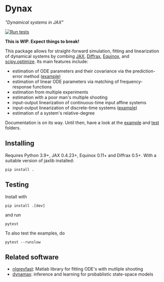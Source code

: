 # Dynax

_"Dynamical systems in JAX"_

[![Run tests](https://github.com/fhchl/dynax/actions/workflows/run_tests.yml/badge.svg)](https://github.com/fhchl/dynax/actions/workflows/run_tests.yml)

__This is WIP. Expect things to break!__

This package allows for straight-forward simulation, fitting and linearization of dynamical systems 
by combing [JAX][jax], [Diffrax][diffrax], [Equinox][equinox], and [scipy.optimize][scipy]. Its main features
include:

- estimation of ODE parameters and their covariance via the prediction-error method ([example](examples/fit_ode.ipynb))
- estimation of linear ODE parameters via matching of frequency-response functions
- estimation from multiple experiments
- estimation with a poor man's multiple shooting
- input-output linearization of continuous-time input affine systems
- input-output linearization of discrete-time systems ([example](examples/linearize_discrete_time))
- estimation of a system's relative-degree

Documentation is on its way. Until then, have a look at the [example](examples) and [test](tests) folders.


## Installing

Requires Python 3.9+, JAX 0.4.23+, Equinox 0.11+ and Diffrax 0.5+. With a 
suitable version of jaxlib installed:

    pip install .


## Testing

Install with

    pip install .[dev]

and run

    pytest

To also test the examples, do

    pytest --runslow


## Related software

- [nlgreyfast][nlgreyfast]: Matlab library for fitting ODE's with mutliple shooting
- [dynamax][dynamax]: inference and learning for probablistic state-space models


[scipy]: https://docs.scipy.org/doc/scipy/reference/optimize.html
[dynamax]: https://github.com/probml/dynamax
[nlgreyfast]: https://github.com/meco-group/nlgreyfast
[jax]: https://github.com/google/jax
[diffrax]: https://github.com/patrick-kidger/diffrax
[equinox]: https://github.com/patrick-kidger/equinox
